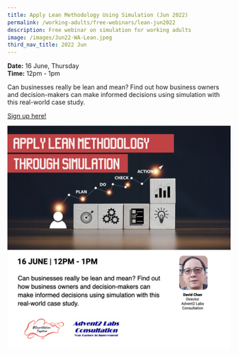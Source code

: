 ```yaml
---
title: Apply Lean Methodology Using Simulation (Jun 2022)
permalink: /working-adults/free-webinars/lean-jun2022
description: Free webinar on simulation for working adults
image: /images/Jun22-WA-Lean.jpeg
third_nav_title: 2022 Jun
---
```


**Date:** 16 June, Thursday
<br> **Time:** 12pm - 1pm

Can businesses really be lean and mean? Find out how business owners and decision-makers can make informed decisions using simulation with this real-world case study.   

[Sign up here!](https://go.gov.sg/wa-lean-jun22)

![Free webinar on simulation for working adults](/images/Jun22-Updated-WA-Lean.jpeg)